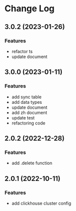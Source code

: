 # Change Log

## 3.0.2 (2023-01-26)
### Features

* refactor ts 
* update document

## 3.0.0 (2023-01-11)

### Features

* add sync table
* add data types
* update document
* add zh document
* update test
* refactoring code
## 2.0.2 (2022-12-28)

### Features

* add .delete function
## 2.0.1 (2022-10-11)

### Features

* add clickhouse cluster config